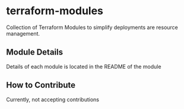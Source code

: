 # terraform-modules
Collection of Terraform Modules to simplify deployments are resource management.

## Module Details
Details of each module is located in the README of the module

## How to Contribute
Currently, not accepting contributions
